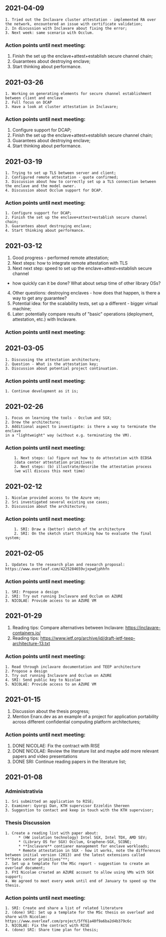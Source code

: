 ## 2021-04-09
    1. Tried out the Inclavare cluster attestation - implemented RA over the network, encountered an issue with certificate validation;
    2. In discussion with Inclavare about fixing the error;
    3. Next week: same scenario with Occlum.

### Action points until next meeting:
   1. Finish the set up the enclave+attest+establish secure channel chain;
   2. Guarantees about destroying enclave;
   3. Start thinking about performance.

## 2021-03-26
    1. Working on generating elements for secure channel establishment between client and enclave
    2. Full focus on DCAP
    3. Have a look at cluster attestation in Inclavare;

### Action points until next meeting:
   1. Configure support for DCAP;
   2. Finish the set up the enclave+attest+establish secure channel chain;
   3. Guarantees about destroying enclave;
   4. Start thinking about performance.


## 2021-03-19
    1. Trying to set up TLS between server and client;
    2. Configured remote attestation - quote confirmed;
    3. Discussion about how to correctly set up a TLS connection between the enclave and the model owner.
    4. Discussion about Occlum support for DCAP.

### Action points until next meeting:
    1. Configure support for DCAP;
    2. Finish the set up the enclave+attest+establish secure channel chain;
    3. Guarantees about destroying enclave;
    4. Start thinking about performance.


## 2021-03-12
  1. Good progress - performed remote attestation;
  2. Next steps: how to integrate remote attestation with TLS
  3. Next next step: speed to set up the enclave+attest+establish secure channel
  - how quickly can it be done?
  What about setup time of other library OSs?
  4. Other questions: destroying enclaves - how does that happen, is there a
  way to get any guarantee?
  5. Potential idea: for the scalability tests, set up a different - bigger virtual machine;
  6. Later: potentially compare results of "basic" operations (deployment, attestation, etc.)
  with Inclavare.

### Action points until next meeting:


## 2021-03-05
    1. Discussing the attestation architecture;
    2. Question - What is the attestation key;
    3. Discussion about potential project continuation.

### Action points until next meeting:
    1. Continue development as it is;




## 2021-02-26
    1. Focus on learning the tools - Occlum and SGX;
    2. Drew the architecture;
    3. Additional aspect to investigate: is there a way to terminate the enclave
    in a "lightweight" way (without e.g. terminating the VM).

### Action points until next meeting:
        1. Next steps: (a) figure out how to do attestation with ECDSA
        (data center attestation primitives)
        2. Next steps: (b) illustrate/describe the attestation process
        (we will discuss this next time)

## 2021-02-12
    1. Nicolae provided access to the Azure vm;
    2. Sri investigated several existing use cases;
    3. Discussion about the architecture;

### Action points until next meeting:
        1. SRI: Draw a (better) sketch of the architecture
        2. SRI: On the sketch start thinking how to evaluate the final system;


## 2021-02-05

    1. Updates to the research plan and research proposal: https://www.overleaf.com/4225284659vjxpwdjphhfn

### Action points until next meeting:
    1. SRI: Propose a design
    2. SRI: Try out running Inclavare and Occlum on AZURE
    3. NICOLAE: Provide access to an AZURE VM


## 2021-01-29
  1. Reading tips: Compare alternatives between Inclavare: https://inclavare-containers.io/
  2. Reading tips: https://www.ietf.org/archive/id/draft-ietf-teep-architecture-13.txt


### Action points until next meeting:
    1. Read through inclavare documentation and TEEP architecture
    2. Propose a design
    3. Try out running Inclavare and Occlum on AZURE
    4. SRI: Send public key to Nicolae  
    5. NICOLAE: Provide access to an AZURE VM



## 2021-01-15
  1. Discussion about the thesis progress;
  2. Mention Enarx.dev as an example of a project for application portability across different confidential computing platform architectures;

### Action points until next meeting:
  1. DONE NICOLAE: Fix the contract with RISE
  2. DONE NICOLAE: Review the literature list and maybe add more relevant papers and video presentations
  3. DONE SRI: Continue reading papers in the literature list;


## 2021-01-08

### Administrativia
    1. Sri submitted an application to RISE;
    2. Examiner: Gyorgi Dan, KTH supervisor Ezzeldin Shereen
    3. Suggestion to contact and keep in touch with the KTH supervisor;

### Thesis Discussion
    1. Create a reading list with paper about:
          * (HW isolation technology) Intel SGX, Intel TDX, AMD SEV;
          * (Library OS for SGX) Occlum, Graphene-SGX, SCONE;
          * **Inclavare** contianer management for enclave workloads;
          * Remote attestation in SGX - how it works, note the differences between initial version (2013) and the latest extensions called **"Data center primitives"**;
    2. Set up a template for the MSc report - suggestion to create an overleaf document;
    3. FYI Nicolae created an AZURE account to allow using VMs with SGX support;
    4. We agreed to meet every week until end of January to speed up the thesis.

### Action points until next meeting:
    1. SRI: Create and share a list of related literature
    2. (done) SRI: Set up a template for the MSc thesis on overleaf and share with Nicolae: https://www.overleaf.com/project/5ff61a40f9a6ba2d4b379c6c
    3. NICOLAE: Fix the contract with RISE
    4. (done) SRI: Share time plan for thesis;
